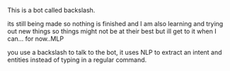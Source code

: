 This is a bot called backslash.

its still being made so nothing is finished and I am also learning and trying out new things so things might not be at their best but ill get to it when I can... for now..MLP

you use a backslash to talk to the bot, it uses NLP to extract an intent and entities instead of typing in a regular command.
